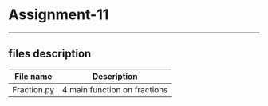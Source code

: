 # Assignment-11
---
## files description

| File name | Description |
|--- | --- |
| Fraction.py | 4 main function on fractions |
